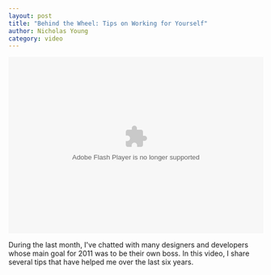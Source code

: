 ```yaml
---
layout: post
title: "Behind the Wheel: Tips on Working for Yourself"
author: Nicholas Young
category: video
---
```


<object width="100%" height="349" ><param name="allowfullscreen" value="true" /><param name="movie" value="http://www.facebook.com/v/496223367627" /><embed src="http://www.facebook.com/v/496223367627" type="application/x-shockwave-flash" allowfullscreen="true" width="100%" height="349"></embed></object>

During the last month, I've chatted with many designers and developers whose main goal for 2011 was to be their own boss. In this video, I share several tips that have helped me over the last six years.

